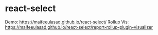# react-select

Demo: https://maifeeulasad.github.io/react-select/
Rollup Vis: https://maifeeulasad.github.io/react-select/report-rollup-plugin-visualizer
